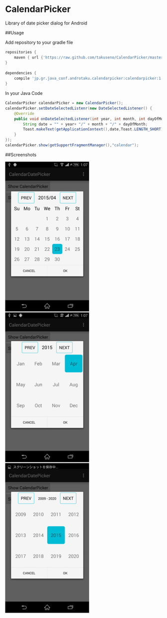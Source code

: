 # CalendarPicker
Library of date picker dialog for Android

##Usage

Add repository to your gradle file
```gradle
repositories {
    maven { url {'https://raw.github.com/takuseno/CalendarPicker/master/repository'}}
}

dependencies {
    compile 'jp.gr.java_conf.androtaku.calendarpicker:calendarpicker:1.0.0'
}
```

In your Java Code
```java
CalendarPicker calendarPicker = new CalendarPicker();
calendarPicker.setDateSelectedListenr(new DateSelectedListener() {
    @Override
    public void onDateSelectedListener(int year, int month, int dayOfMonth) {
        String date = "" + year+ "/" + month + "/" + dayOfMonth;
        Toast.makeText(getApplicationContext(),date,Toast.LENGTH_SHORT).show();
    }
});
calendarPicker.show(getSupportFragmentManager(),"calendar");
```
##Screenshots
<p>
    <img src="screenshots/day.jpg" alt="day" width="270" height="480"/>
    <img src="screenshots/month.jpg" alt="month" width="270" height="480"/>
    <img src="screenshots/year.jpg" alt="year" width="270" height="480"/>
</p>


